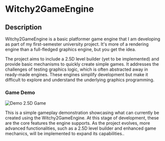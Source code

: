 # Witchy2GameEngine

## Description

Witchy2GameEngine is a basic platformer game engine
that I am developing as part of my first-semester
university project. It's more of a rendering
engine than a full-fledged graphics engine,
but you get the idea.

The project aims to include a 2.5D level builder
(yet to be implemented) and provide basic
mechanisms to quickly create simple games.
It addresses the challenges of testing graphics
logic, which is often abstracted away in ready-made
engines. These engines simplify development but
make it difficult to explore and understand
the underlying graphics programming.



### Game Demo
![Demo 2.5D Game](./Documents/basic_game_gif.gif)

This is a simple gameplay demonstration 
showcasing what can currently be created using
the Witchy2GameEngine. At this stage of
development, these are the core features
the engine supports. As the project evolves,
more advanced functionalities, such as a 2.5D
level builder and enhanced game mechanics,
will be implemented to expand its
capabilities..
